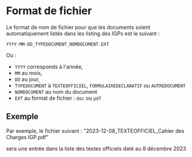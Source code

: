 # Format de fichier

Le format de nom de fichier pour que les documents soient automatiquement listés dans les listing des IGPs est le suivant :

```
YYYY-MM-DD_TYPEDOCUMENT_NOMDOCUMENT.EXT
```

Où :

- `YYYY` corresponds à l'année,
- `MM` au mois,
- `DD` au jour,
- `TYPEDOCUMENT` à `TEXTEOFFICIEL`, `FORMULAIREDECLARATIF` ou `AUTREDOCUMENT`
- `NOMDOCUMENT` au nom du document
- `EXT` au format de fichier : `doc` ou `pdf`

## Exemple

Par exemple, le fichier suivant :
"2023-12-08_TEXTEOFFICIEL_Cahier des Charges IGP.pdf"

sera une entrée dans la liste des textes officiels daté au 8 décembre 2023
